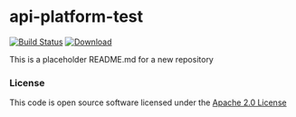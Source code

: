 # api-platform-test

[![Build Status](https://travis-ci.org/hmrc/api-platform-test.svg)](https://travis-ci.org/hmrc/api-platform-test) [ ![Download](https://api.bintray.com/packages/hmrc/releases/api-platform-test/images/download.svg) ](https://bintray.com/hmrc/releases/api-platform-test/_latestVersion)

This is a placeholder README.md for a new repository

### License

This code is open source software licensed under the [Apache 2.0 License]("http://www.apache.org/licenses/LICENSE-2.0.html")